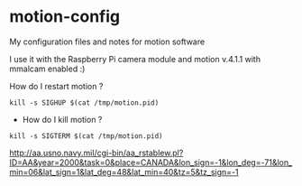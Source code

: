 # motion-config
My configuration files and notes for motion software

I use it with the Raspberry Pi camera module and motion v.4.1.1 with mmalcam enabled :)

How do I restart motion ? 
```
kill -s SIGHUP $(cat /tmp/motion.pid)
```
* How do I kill motion ? 
```
kill -s SIGTERM $(cat /tmp/motion.pid)
```

http://aa.usno.navy.mil/cgi-bin/aa_rstablew.pl?ID=AA&year=2000&task=0&place=CANADA&lon_sign=-1&lon_deg=-71&lon_min=06&lat_sign=1&lat_deg=48&lat_min=40&tz=5&tz_sign=-1
